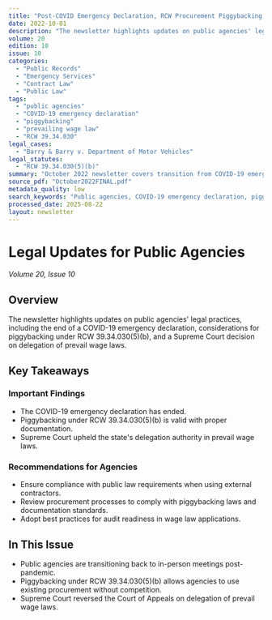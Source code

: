 ```yaml
---
title: "Post-COVID Emergency Declaration, RCW Procurement Piggybacking, and Prevailing Wage Law Delegation"
date: 2022-10-01
description: "The newsletter highlights updates on public agencies' legal practices, including the end of a COVID-19 emergency declaration, considerations for piggybacking under RCW 39.34.030(5)(b), and a Supreme Court decision on delegation of prevail wage laws."
volume: 20
edition: 10
issue: 10
categories:
  - "Public Records"
  - "Emergency Services"
  - "Contract Law"
  - "Public Law"
tags:
  - "public agencies"
  - "COVID-19 emergency declaration"
  - "piggybacking"
  - "prevailing wage law"
  - "RCW 39.34.030"
legal_cases:
  - "Barry & Barry v. Department of Motor Vehicles"
legal_statutes:
  - "RCW 39.34.030(5)(b)"
summary: "October 2022 newsletter covers transition from COVID-19 emergency declaration and return to in-person meetings for public agencies, examines piggybacking procurement procedures under RCW 39.34.030(5)(b) allowing use of existing contracts without competition, analyzes Supreme Court decision in Barry & Barry v. Department of Motor Vehicles upholding state delegation authority in prevailing wage laws, and provides compliance guidance for procurement processes and wage law applications."
source_pdf: "October2022FINAL.pdf"
metadata_quality: low
search_keywords: "Public agencies, COVID-19 emergency declaration, piggybacking under RCW 39.34.030(5)(b), prevailing wage law, Supreme Court decision on delegation..."
processed_date: 2025-08-22
layout: newsletter
---
```


# Legal Updates for Public Agencies

*Volume 20, Issue 10*

## Overview

The newsletter highlights updates on public agencies' legal practices, including the end of a COVID-19 emergency declaration, considerations for piggybacking under RCW 39.34.030(5)(b), and a Supreme Court decision on delegation of prevail wage laws.

## Key Takeaways

### Important Findings

- The COVID-19 emergency declaration has ended.
- Piggybacking under RCW 39.34.030(5)(b) is valid with proper documentation.
- Supreme Court upheld the state's delegation authority in prevail wage laws.

### Recommendations for Agencies

- Ensure compliance with public law requirements when using external contractors.
- Review procurement processes to comply with piggybacking laws and documentation standards.
- Adopt best practices for audit readiness in wage law applications.

## In This Issue

- Public agencies are transitioning back to in-person meetings post-pandemic.
- Piggybacking under RCW 39.34.030(5)(b) allows agencies to use existing procurement without competition.
- Supreme Court reversed the Court of Appeals on delegation of prevail wage laws.


